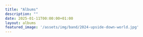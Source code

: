```yaml
---
title: "Albums"
description: ""
date: 2025-01-11T00:00:00+01:00
layout: albums
featured_image: '/assets/img/band/2024-upside-down-world.jpg'
---
```

